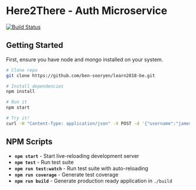 # Here2There - Auth Microservice
[![Build Status](https://travis-ci.org/here2there-sf/auth.svg?branch=master)](https://travis-ci.org/here2there-sf/auth)

## Getting Started
First, ensure you have node and mongo installed on your system.

```sh
# Clone repo
git clone https://github.com/ben-sooryen/learn2018-be.git

# Install dependencies
npm install

# Run it
npm start

# Try it!
curl -H "Content-Type: application/json" -X POST -d '{"username":"jamesdean", "email": "example@gmail.com", "password":"password1"}' http://localhost:8080/users
```

## NPM Scripts

- **`npm start`** - Start live-reloading development server
- **`npm test`** - Run test suite
- **`npm run test:watch`** - Run test suite with auto-reloading
- **`npm run coverage`** - Generate test coverage
- **`npm run build`** - Generate production ready application in `./build`
